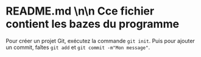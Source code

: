  # README.md \n\n Cce fichier contient les bazes du programme
Pour créer un projet Git, exécutez la commande `git init`.
Puis pour ajouter un commit, faîtes `git add` et `git commit -m"Mon message"`.

